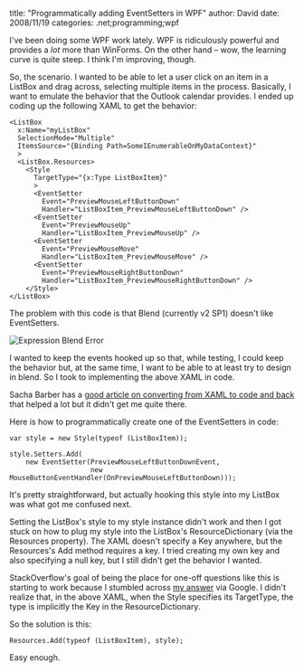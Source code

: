 
title: "Programmatically adding EventSetters in WPF"
author: David
date: 2008/11/19
categories: .net;programming;wpf

I've been doing some WPF work lately. WPF is ridiculously powerful and provides a *lot* more than WinForms. On the other hand – wow, the learning curve is quite steep. I think I'm improving, though.

So, the scenario. I wanted to be able to let a user click on an item in a ListBox and drag across, selecting multiple items in the process. Basically, I want to emulate the behavior that the Outlook calendar provides. 
I ended up coding up the following XAML to get the behavior:

    <ListBox
      x:Name="myListBox"
      SelectionMode="Multiple"
      ItemsSource="{Binding Path=SomeIEnumerableOnMyDataContext}"
      >
      <ListBox.Resources>
        <Style
          TargetType="{x:Type ListBoxItem}"
          >
          <EventSetter
            Event="PreviewMouseLeftButtonDown"
            Handler="ListBoxItem_PreviewMouseLeftButtonDown" />
          <EventSetter
            Event="PreviewMouseUp"
            Handler="ListBoxItem_PreviewMouseUp" />
          <EventSetter
            Event="PreviewMouseMove"
            Handler="ListBoxItem_PreviewMouseMove" />
          <EventSetter
            Event="PreviewMouseRightButtonDown"
            Handler="ListBoxItem_PreviewMouseRightButtonDown" /> 
        </Style>
    </ListBox>

The problem with this code is that Blend (currently v2 SP1) doesn't like EventSetters. 

![Expression Blend Error](http://www.mohundro.com/blog/content/binary/WindowsLiveWriter/ProgrammaticallyaddingEventSettersinWPF_A8F8/image_4.png) 

I wanted to keep the events hooked up so that, while testing, I could keep the behavior but, at the same time, I want to be able to at least try to design in blend. So I took to implementing the above XAML in code. 

Sacha Barber has a [good article on converting from XAML to code and back](http://www.codeproject.com/KB/WPF/codeVsXAML.aspx) that helped a lot but it didn't get me quite there.

Here is how to programmatically create one of the EventSetters in code:

    var style = new Style(typeof (ListBoxItem)); 

    style.Setters.Add(
        new EventSetter(PreviewMouseLeftButtonDownEvent,
                        new MouseButtonEventHandler(OnPreviewMouseLeftButtonDown)));

It's pretty straightforward, but actually hooking this style into my ListBox was what got me confused next. 

Setting the ListBox's style to my style instance didn't work and then I got stuck on how to plug my style into the ListBox's ResourceDictionary (via the Resources property). The XAML doesn't specify a Key anywhere, but the Resources's Add method requires a key. I tried creating my own key and also specifying a null key, but I still didn't get the behavior I wanted. 

StackOverflow's goal of being the place for one-off questions like this is starting to work because I stumbled across [my answer](http://stackoverflow.com/questions/141007/creating-a-xaml-resource-from-code-without-a-key) via Google. I didn't realize that, in the above XAML, when the Style specifies its TargetType, the type is implicitly the Key in the ResourceDictionary. 

So the solution is this: 

    Resources.Add(typeof (ListBoxItem), style);

Easy enough.

